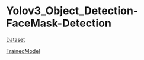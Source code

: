 # Yolov3_Object_Detection-FaceMask-Detection



[Dataset](https://www.kaggle.com/datasets/crained/wearingmaskc19)

[TrainedModel](https://drive.google.com/file/d/1AtDD1E68uiqeg66DmPy0Scm9AgY7fGu4/view?usp=sharing)
